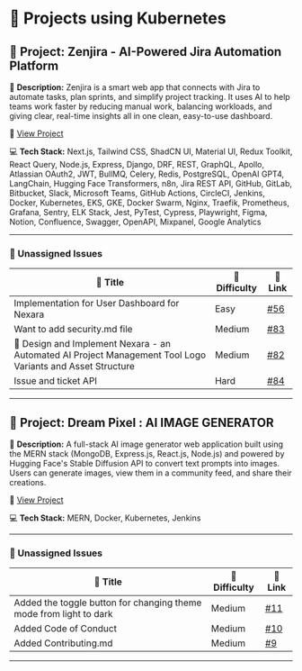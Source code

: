 # 🚀 Projects using Kubernetes

## 📌 Project: Zenjira - AI-Powered Jira Automation Platform

📝 **Description:** Zenjira is a smart web app that connects with Jira to automate tasks, plan sprints, and simplify project tracking. It uses AI to help teams work faster by reducing manual work, balancing workloads, and giving clear, real-time insights all in one clean, easy-to-use dashboard.

🔗 [View Project](https://github.com/Promptzy/Zenjira)

💻 **Tech Stack:** Next.js, Tailwind CSS, ShadCN UI, Material UI, Redux Toolkit, React Query, Node.js, Express, Django, DRF, REST, GraphQL, Apollo, Atlassian OAuth2, JWT, BullMQ, Celery, Redis, PostgreSQL, OpenAI GPT4, LangChain, Hugging Face Transformers, n8n, Jira REST API, GitHub, GitLab, Bitbucket, Slack, Microsoft Teams, GitHub Actions, CircleCI, Jenkins, Docker, Kubernetes, EKS, GKE, Docker Swarm, Nginx, Traefik, Prometheus, Grafana, Sentry, ELK Stack, Jest, PyTest, Cypress, Playwright, Figma, Notion, Confluence, Swagger, OpenAPI, Mixpanel, Google Analytics

---

### 🐛 Unassigned Issues

| 🔖 Title | 🎯 Difficulty | 🔗 Link |
|----------|----------------|---------|
| Implementation for User Dashboard for Nexara | Easy | [#56](https://github.com/Promptzy/Nexara/issues/56) |
| Want to add security.md file | Medium | [#83](https://github.com/Promptzy/Nexara/issues/83) |
| 🎨 Design and Implement Nexara - an Automated AI Project Management Tool Logo Variants and Asset Structure | Medium | [#82](https://github.com/Promptzy/Nexara/issues/82) |
| Issue and ticket API | Hard | [#84](https://github.com/Promptzy/Nexara/pull/84) |

---

## 📌 Project: Dream Pixel : AI IMAGE GENERATOR

📝 **Description:** A full-stack AI image generator web application built using the MERN stack (MongoDB, Express.js, React.js, Node.js) and powered by Hugging Face's Stable Diffusion API to convert text prompts into images. Users can generate images, view them in a community feed, and share their creations.

🔗 [View Project](https://github.com/SanmathiSedhupathi/AI_IMAGE_GENERATOR_MERN)

💻 **Tech Stack:** MERN, Docker, Kubernetes, Jenkins

---

### 🐛 Unassigned Issues

| 🔖 Title | 🎯 Difficulty | 🔗 Link |
|----------|----------------|---------|
| Added the toggle button for changing theme mode from light to dark | Medium | [#11](https://github.com/SanmathiSedhupathi/AI_IMAGE_GENERATOR_MERN/pull/11) |
| Added Code of Conduct | Medium | [#10](https://github.com/SanmathiSedhupathi/AI_IMAGE_GENERATOR_MERN/pull/10) |
| Added Contributing.md | Medium | [#9](https://github.com/SanmathiSedhupathi/AI_IMAGE_GENERATOR_MERN/pull/9) |

---

